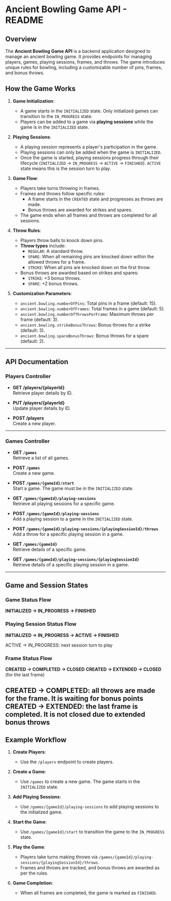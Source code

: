 # Ancient Bowling Game API - README

## Overview

The **Ancient Bowling Game API** is a backend application designed to manage an ancient bowling game. It provides endpoints for managing players, games, playing sessions, frames, and throws. The game introduces unique rules for bowling, including a customizable number of pins, frames, and bonus throws.

## How the Game Works

1. **Game Initialization**:
    - A game starts in the `INITIALIZED` state. Only initialized games can transition to the `IN_PROGRESS` state.
    - Players can be added to a game via **playing sessions** while the game is in the `INITIALIZED` state.

2. **Playing Sessions**:
    - A playing session represents a player's participation in the game.
    - Playing sessions can only be added when the game is `INITIALIZED`.
    - Once the game is started, playing sessions progress through their lifecycle (`INITIALIZED` → `IN_PROGRESS` → `ACTIVE` → `FINISHED`). `ACTIVE` state means this is the session turn to play.

3. **Game Flow**:
    - Players take turns throwing in frames.
    - Frames and throws follow specific rules:
        - A frame starts in the `CREATED` state and progresses as throws are made.
        - Bonus throws are awarded for strikes and spares.
    - The game ends when all frames and throws are completed for all sessions.

4. **Throw Rules**:
    - Players throw balls to knock down pins.
    - **Throw types** include:
        - `REGULAR`: A standard throw.
        - `SPARE`: When all remaining pins are knocked down within the allowed throws for a frame.
        - `STRIKE`: When all pins are knocked down on the first throw.
    - Bonus throws are awarded based on strikes and spares:
        - `STRIKE`: +3 bonus throws.
        - `SPARE`: +2 bonus throws.

5. **Customization Parameters**:
    - `ancient.bowling.numberOfPins`: Total pins in a frame (default: 15).
    - `ancient.bowling.numberOfFrames`: Total frames in a game (default: 5).
    - `ancient.bowling.numberOfThrowsPerFrame`: Maximum throws per frame (default: 3).
    - `ancient.bowling.strikeBonusThrows`: Bonus throws for a strike (default: 3).
    - `ancient.bowling.spareBonusThrows`: Bonus throws for a spare (default: 2).

---

## API Documentation

### Players Controller

- **GET /players/{playerId}**  
  Retrieve player details by ID.

- **PUT /players/{playerId}**  
  Update player details by ID.

- **POST /players**  
  Create a new player.

---

### Games Controller

- **GET `/games`**  
  Retrieve a list of all games.

- **POST `/games`**  
  Create a new game.

- **POST `/games/{gameId}/start`**  
  Start a game. The game must be in the `INITIALIZED` state.

- **GET `/games/{gameId}/playing-sessions`**  
  Retrieve all playing sessions for a specific game.

- **POST `/games/{gameId}/playing-sessions`**  
  Add a playing session to a game in the `INITIALIZED` state.

- **POST `/games/{gameId}/playing-sessions/{playingSessionId}/throws`**  
  Add a throw for a specific playing session in a game.

- **GET `/games/{gameId}`**  
  Retrieve details of a specific game.

- **GET `/games/{gameId}/playing-sessions/{playingSessionId}`**  
  Retrieve details of a specific playing session in a game.

---

## Game and Session States

### Game Status Flow
**INITIALIZED → IN_PROGRESS → FINISHED**

### Playing Session Status Flow
**INITIALIZED → IN_PROGRESS → ACTIVE → FINISHED**

ACTIVE -> IN_PROGRESS: next session turn to play

### Frame Status Flow
**CREATED → COMPLETED → CLOSED**
**CREATED → EXTENDED → CLOSED** (for the last frame)

CREATED -> COMPLETED: all throws are made for the frame. It is waiting for bonus points
CREATED -> EXTENDED: the last frame is completed. It is not closed due to extended bonus throws 
---

## Example Workflow

1. **Create Players**:
    - Use the `/players` endpoint to create players.

2. **Create a Game**:
    - Use `/games` to create a new game. The game starts in the `INITIALIZED` state.

3. **Add Playing Sessions**:
    - Use `/games/{gameId}/playing-sessions` to add playing sessions to the initialized game.

4. **Start the Game**:
    - Use `/games/{gameId}/start` to transition the game to the `IN_PROGRESS` state.

5. **Play the Game**:
    - Players take turns making throws via `/games/{gameId}/playing-sessions/{playingSessionId}/throws`.
    - Frames and throws are tracked, and bonus throws are awarded as per the rules.

6. **Game Completion**:
    - When all frames are completed, the game is marked as `FINISHED`.

